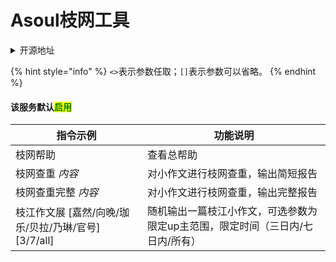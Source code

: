 # Asoul枝网工具

<details>

<summary>开源地址</summary>

[https://github.com/pcrbot/asoulcnki\_hoshino](https://github.com/pcrbot/asoulcnki\_hoshino)

基于开源内容进行fix

</details>

{% hint style="info" %}
`<>`表示参数任取；`[]`表示参数可以省略。
{% endhint %}

#### 该服务默认<mark style="color:green;">启用</mark>

| 指令示例                                  | 功能说明                                      |
| ------------------------------------- | ----------------------------------------- |
| 枝网帮助                                  | 查看总帮助                                     |
| 枝网查重 _内容_                             | 对小作文进行枝网查重，输出简短报告                         |
| 枝网查重完整 _内容_                           | 对小作文进行枝网查重，输出完整报告                         |
| 枝江作文展 \[嘉然/向晚/珈乐/贝拉/乃琳/官号] \[3/7/all] | 随机输出一篇枝江小作文，可选参数为限定up主范围，限定时间（三日内/七日内/所有） |

